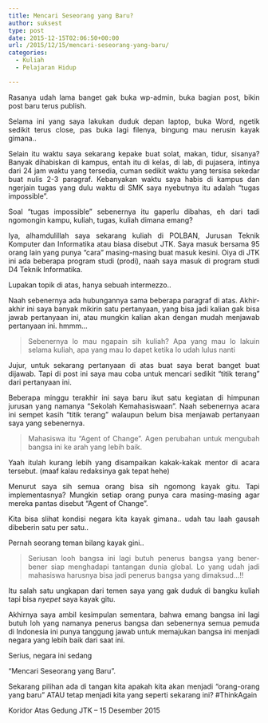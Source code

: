 ```yaml
---
title: Mencari Seseorang yang Baru?
author: suksest
type: post
date: 2015-12-15T02:06:50+00:00
url: /2015/12/15/mencari-seseorang-yang-baru/
categories:
  - Kuliah
  - Pelajaran Hidup

---
```

<p style="text-align:justify;">
  Rasanya udah lama banget gak buka wp-admin, buka bagian post, bikin post baru terus publish.
</p>

<p style="text-align:justify;">
  Selama ini yang saya lakukan duduk depan laptop, buka Word, ngetik sedikit terus close, pas buka lagi filenya, bingung mau nerusin kayak gimana..
</p>

<p style="text-align:justify;">
  Selain itu waktu saya sekarang kepake buat solat, makan, tidur, sisanya? Banyak dihabiskan di kampus, entah itu di kelas, di lab, di pujasera, intinya dari 24 jam waktu yang tersedia, cuman sedikit waktu yang tersisa sekedar buat nulis 2-3 paragraf. Kebanyakan waktu saya habis di kampus dan ngerjain tugas yang dulu waktu di SMK saya nyebutnya itu adalah &#8220;tugas impossible&#8221;.
</p>

<p style="text-align:justify;">
  Soal &#8220;tugas impossible&#8221; sebenernya itu gaperlu dibahas, eh dari tadi ngomongin kampu, kuliah, tugas, kuliah dimana emang?
</p>

<p style="text-align:justify;">
  <!--more-->
</p>

<p style="text-align:justify;">
  Iya, alhamdulillah saya sekarang kuliah di POLBAN, Jurusan Teknik Komputer dan Informatika atau biasa disebut JTK. Saya masuk bersama 95 orang lain yang punya &#8220;cara&#8221; masing-masing buat masuk kesini. Oiya di JTK ini ada beberapa program studi (prodi), naah saya masuk di program studi D4 Teknik Informatika.
</p>

<p style="text-align:justify;">
  Lupakan topik di atas, hanya sebuah intermezzo..
</p>

<p style="text-align:justify;">
  Naah sebenernya ada hubungannya sama beberapa paragraf di atas. Akhir-akhir ini saya banyak mikirin satu pertanyaan, yang bisa jadi kalian gak bisa jawab pertanyaan ini, atau mungkin kalian akan dengan mudah menjawab pertanyaan ini. hmmm&#8230;
</p>

> <p style="text-align:justify;">
>   Sebenernya lo mau ngapain sih kuliah? Apa yang mau lo lakuin selama kuliah, apa yang mau lo dapet ketika lo udah lulus nanti
> </p>

<p style="text-align:justify;">
  Jujur, untuk sekarang pertanyaan di atas buat saya berat banget buat dijawab. Tapi di post ini saya mau coba untuk mencari sedikit &#8220;titik terang&#8221; dari pertanyaan ini.
</p>

<p style="text-align:justify;">
  Beberapa minggu terakhir ini saya baru ikut satu kegiatan di himpunan jurusan yang namanya &#8220;Sekolah Kemahasiswaan&#8221;. Naah sebenernya acara ini sempet kasih &#8220;titik terang&#8221; walaupun belum bisa menjawab pertanyaan saya yang sebenernya.
</p>

> <p style="text-align:justify;">
>   Mahasiswa itu &#8220;Agent of Change&#8221;. Agen perubahan untuk mengubah bangsa ini ke arah yang lebih baik.
> </p>

<p style="text-align:justify;">
  Yaah itulah kurang lebih yang disampaikan kakak-kakak mentor di acara tersebut. (maaf kalau redaksinya gak tepat hehe)
</p>

<p style="text-align:justify;">
  Menurut saya sih semua orang bisa sih ngomong kayak gitu. Tapi implementasnya? Mungkin setiap orang punya cara masing-masing agar mereka pantas disebut &#8220;Agent of Change&#8221;.
</p>

<p style="text-align:justify;">
  Kita bisa slihat kondisi negara kita kayak gimana.. udah tau laah gausah dibeberin satu per satu..
</p>

<p style="text-align:justify;">
  Pernah seorang teman bilang kayak gini..
</p>

> <p style="text-align:justify;">
>   Seriusan looh bangsa ini lagi butuh penerus bangsa yang bener-bener siap menghadapi tantangan dunia global. Lo yang udah jadi mahasiswa harusnya bisa jadi penerus bangsa yang dimaksud&#8230;!!
> </p>

<p style="text-align:justify;">
  Itu salah satu ungkapan dari temen saya yang gak duduk di bangku kuliah tapi bisa <em>nyepet </em>saya kayak gitu.
</p>

<p style="text-align:justify;">
  Akhirnya saya ambil kesimpulan sementara, bahwa emang bangsa ini lagi butuh loh yang namanya penerus bangsa dan sebenernya semua pemuda di Indonesia ini punya tanggung jawab untuk memajukan bangsa ini menjadi negara yang lebih baik dari saat ini.
</p>

<p style="text-align:justify;">
  Serius, negara ini sedang
</p>

<p style="text-align:justify;">
  &#8220;Mencari Seseorang yang Baru&#8221;.
</p>

<p style="text-align:justify;">
  Sekarang pilihan ada di tangan kita apakah kita akan menjadi &#8220;orang-orang yang baru&#8221; ATAU tetap menjadi kita yang seperti sekarang ini? #ThinkAgain
</p>

<p style="text-align:justify;">
  Koridor Atas Gedung JTK &#8211; 15 Desember 2015
</p>